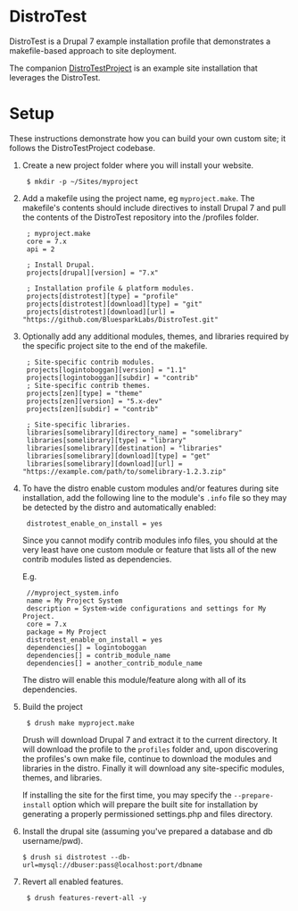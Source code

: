 DistroTest
==========

DistroTest is a Drupal 7 example installation profile that demonstrates a
makefile-based approach to site deployment.

The companion [DistroTestProject](https://github.com/BluesparkLabs/DistroTestProject)
is an example site installation that leverages the DistroTest.

Setup
=====

These instructions demonstrate how you can build your own custom site;
it follows the DistroTestProject codebase.

1. Create a new project folder where you will install your website.

        $ mkdir -p ~/Sites/myproject


2. Add a makefile using the project name, eg `myproject.make`. The makefile's
contents should include directives to install Drupal 7 and pull the contents of
the DistroTest repository into the /profiles folder.


        ; myproject.make
        core = 7.x
        api = 2
        
        ; Install Drupal.
        projects[drupal][version] = "7.x"
        
        ; Installation profile & platform modules.
        projects[distrotest][type] = "profile"
        projects[distrotest][download][type] = "git"
        projects[distrotest][download][url] = "https://github.com/BluesparkLabs/DistroTest.git"


3. Optionally add any additional modules, themes, and libraries required by
the specific project site to the end of the makefile.

        ; Site-specific contrib modules.
        projects[logintoboggan][version] = "1.1"
        projects[logintoboggan][subdir] = "contrib"
        ; Site-specific contrib themes.
        projects[zen][type] = "theme"
        projects[zen][version] = "5.x-dev"
        projects[zen][subdir] = "contrib"
        
        ; Site-specific libraries.
        libraries[somelibrary][directory_name] = "somelibrary"
        libraries[somelibrary][type] = "library"
        libraries[somelibrary][destination] = "libraries"
        libraries[somelibrary][download][type] = "get"
        libraries[somelibrary][download][url] = "https://example.com/path/to/somelibrary-1.2.3.zip"

4. To have the distro enable custom modules and/or features during site
installation, add the following line to the module's `.info` file so they may
be detected by the distro and automatically enabled:

        distrotest_enable_on_install = yes

    Since you cannot modify contrib modules info files, you should at the very
    least have one custom module or feature that lists all of the new contrib
    modules listed as dependencies.

    E.g.

        //myproject_system.info
        name = My Project System
        description = System-wide configurations and settings for My Project.
        core = 7.x
        package = My Project
        distrotest_enable_on_install = yes
        dependencies[] = logintoboggan
        dependencies[] = contrib_module_name
        dependencies[] = another_contrib_module_name

    The distro will enable this module/feature along with all of its dependencies.

5. Build the project

        $ drush make myproject.make


    Drush will download Drupal 7 and extract it to the current directory.
    It will download the profile to the `profiles` folder and, upon
    discovering the profiles's own make file, continue to download the
    modules and libraries in the distro. Finally it will download any 
    site-specific modules, themes, and libraries.
    
    If installing the site for the first time, you may specify the
    `--prepare-install` option which will prepare the built site for
    installation by generating a properly permissioned settings.php
    and files directory.
    
5.  Install the drupal site (assuming you've prepared a database and db username/pwd).

        $ drush si distrotest --db-url=mysql://dbuser:pass@localhost:port/dbname

6. Revert all enabled features.

        $ drush features-revert-all -y
